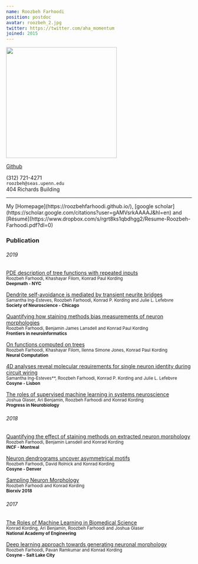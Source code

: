 ```yaml
---
name: Roozbeh Farhoodi
position: postdoc
avatar: roozbeh_2.jpg
twitter: https://twitter.com/aha_momentum
joined: 2015
---
```


<img width="300" src="{{site.baseurl}}/images/people/{{page.avatar}}" data-action="zoom">

<a href="https://github.com/RoozbehFarhoodi"><i class="fa fa-github"></i> Github</a><br>

<i class="fa fa-mobile"></i> (312) 721-4271<br>
<i class="fa fa-envelope-o"></i> `roozbeh@seas.upenn.edu`<br>
<i class="fa fa-building"></i> 404 Richards Building


<hr>
My [Homepage](https://roozbehfarhoodi.github.io/), [google scholar](https://scholar.google.com/citations?user=gAMVsrkAAAAJ&hl=en) and [Résumé](https://www.dropbox.com/s/rgrt8ks1qbdhgg2/Resume-Roozbeh-Farhoodi.pdf?dl=0)

### Publication

###### 2019
[PDE description of tree functions with repeated inputs](https://deepmath-conference.com/presentations) <br>
<sup>Roozbeh Farhoodi, Khashayar Filom, Konrad Paul Kording</sup> <br>
<sup>**Deepmath - NYC** 

[Dendrite self-avoidance is mediated by transient neurite bridges](https://www.abstractsonline.com/pp8/#!/7883/presentation/50793)  <br>
<sup>Samantha Ing-Esteves, Roozbeh Farhoodi, Konrad P. Kording and Julie L. Lefebvre</sup> <br>
<sup>**Society of Neuroscience - Chicago** 

[Quantifying how staining methods bias measurements of neuron morphologies](https://www.frontiersin.org/articles/10.3389/fninf.2019.00036/full)
  <br>
<sup>Roozbeh Farhoodi, Benjamin James Lansdell and Konrad Paul Kording</sup> <br>
<sup>**Frontiers in neuroinformatics**  
 
[On functions computed on trees](https://arxiv.org/pdf/1904.02309.pdf)  <br>
<sup>Roozbeh Farhoodi, Khashayar Filom, Ilenna Simone Jones, Konrad Paul Kording</sup> <br>
<sup>**Neural Computation**  

[4D analyses reveal molecular requirements for single neuron identity during circuit wiring](http://cosyne.org/cosyne19/Cosyne2019_program_book.pdf) <br>
<sup>Samantha Ing-Esteves**, Roozbeh Farhoodi, Konrad P. Kording and Julie L. Lefebvre</sup> <br>
<sup>**Cosyne - Lisbon**  

[The roles of supervised machine learning in systems neuroscience](https://arxiv.org/abs/1805.08239)  <br>
<sup>Joshua Glaser, Ari Benjamin, Roozbeh Farhoodi and  Konrad Kording</sup> <br>
<sup>**Progress in Neurobiology**
 
###### 2018
[Quantifying the effect of staining methods on extracted neuron morphology](https://www.dropbox.com/preview/Project%20on%20Profile/quantifying-effect-staining.pdf)  <br>
<sup>Roozbeh Farhoodi, Benjamin Lansdell and Konrad Kording</sup> <br>
<sup>**INCF - Montreal** 

[Neuron dendrograms uncover asymmetrical motifs](https://www.dropbox.com/preview/Project%20on%20Profile/cosyne-abstract-neuron.pdf)<br>
<sup>Roozbeh Farhoodi, David Rolnick and Konrad Kording</sup> <br>
<sup>**Cosyne - Denver**

[Sampling Neuron Morphology](https://www.biorxiv.org/content/early/2018/01/15/248385) <br>
<sup>Roozbeh Farhoodi and Konrad Kording</sup> <br>
<sup>**Biorxiv 2018**

###### 2017
[The Roles of Machine Learning in Biomedical Science](https://www.naefrontiers.org/File.aspx?id=185177)  <br>
<sup>Konrad Kording, Ari Benjamin, Roozbeh Farhoodi and Joshua Glaser </sup> <br>
<sup>**National Academy of Engineering** 

[Deep learning approach towards generating neuronal morphology](http://www.cosyne.org/c/index.php?title=Cosyne2017_posters_1)<br>
<sup>Roozbeh Farhoodi, Pavan Ramkumar and Konrad Kording</sup> <br>
<sup>**Cosyne - Salt Lake City** 

